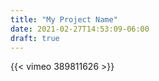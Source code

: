 ```yaml
---
title: "My Project Name"
date: 2021-02-27T14:53:09-06:00
draft: true
---
```

{{< vimeo 389811626 >}}
